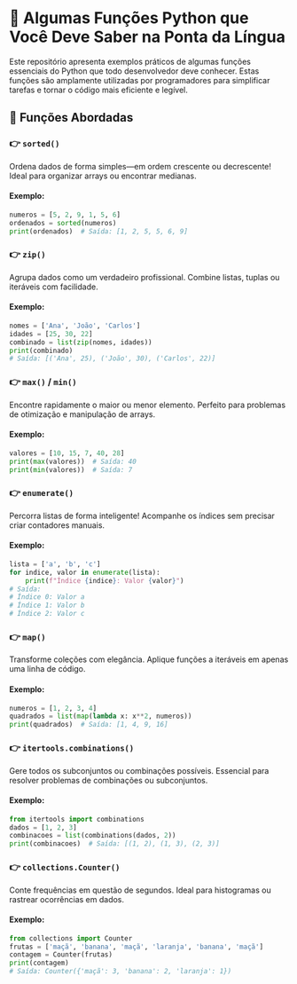 # 📓 Algumas Funções Python que Você Deve Saber na Ponta da Língua

Este repositório apresenta exemplos práticos de algumas funções essenciais do Python que todo desenvolvedor deve conhecer. Estas funções são amplamente utilizadas por programadores para simplificar tarefas e tornar o código mais eficiente e legível.

## 🚀 Funções Abordadas

### 👉 **`sorted()`**  
Ordena dados de forma simples—em ordem crescente ou decrescente! Ideal para organizar arrays ou encontrar medianas.  
#### Exemplo:  
```python
numeros = [5, 2, 9, 1, 5, 6]
ordenados = sorted(numeros)
print(ordenados)  # Saída: [1, 2, 5, 5, 6, 9]
```

### 👉 **`zip()`**  
Agrupa dados como um verdadeiro profissional. Combine listas, tuplas ou iteráveis com facilidade.  
#### Exemplo:  
```python
nomes = ['Ana', 'João', 'Carlos']
idades = [25, 30, 22]
combinado = list(zip(nomes, idades))
print(combinado)
# Saída: [('Ana', 25), ('João', 30), ('Carlos', 22)]
```

### 👉 **`max()` / `min()`**  
Encontre rapidamente o maior ou menor elemento. Perfeito para problemas de otimização e manipulação de arrays.  
#### Exemplo:  
```python
valores = [10, 15, 7, 40, 28]
print(max(valores))  # Saída: 40
print(min(valores))  # Saída: 7
```

### 👉 **`enumerate()`**  
Percorra listas de forma inteligente! Acompanhe os índices sem precisar criar contadores manuais.  
#### Exemplo:  
```python
lista = ['a', 'b', 'c']
for indice, valor in enumerate(lista):
    print(f"Índice {indice}: Valor {valor}")
# Saída:
# Índice 0: Valor a
# Índice 1: Valor b
# Índice 2: Valor c
```

### 👉 **`map()`**  
Transforme coleções com elegância. Aplique funções a iteráveis em apenas uma linha de código.  
#### Exemplo:  
```python
numeros = [1, 2, 3, 4]
quadrados = list(map(lambda x: x**2, numeros))
print(quadrados)  # Saída: [1, 4, 9, 16]
```

### 👉 **`itertools.combinations()`**  
Gere todos os subconjuntos ou combinações possíveis. Essencial para resolver problemas de combinações ou subconjuntos.  
#### Exemplo:  
```python
from itertools import combinations
dados = [1, 2, 3]
combinacoes = list(combinations(dados, 2))
print(combinacoes)  # Saída: [(1, 2), (1, 3), (2, 3)]
```

### 👉 **`collections.Counter()`**  
Conte frequências em questão de segundos. Ideal para histogramas ou rastrear ocorrências em dados.  
#### Exemplo:  
```python
from collections import Counter
frutas = ['maçã', 'banana', 'maçã', 'laranja', 'banana', 'maçã']
contagem = Counter(frutas)
print(contagem)
# Saída: Counter({'maçã': 3, 'banana': 2, 'laranja': 1})
